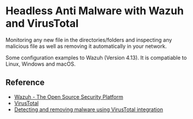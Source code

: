 # Headless Anti Malware with Wazuh and VirusTotal

Monitoring any new file in the directories/folders and inspecting any malicious file as well as removing it automatically in your network.

Some configuration examples to Wazuh (Version 4.13).  It is compatiable to Linux, Windows and macOS. 

## Reference

- [Wazuh - The Open Source Security Platform](https://wazuh.com/)    
- [VirusTotal](https://www.virustotal.com/gui/home/upload)    
- [Detecting and removing malware using VirusTotal integration](https://documentation.wazuh.com/current/proof-of-concept-guide/detect-remove-malware-virustotal.html)
 
